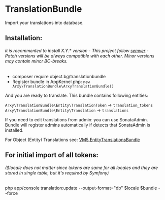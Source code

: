 # TranslationBundle

Import your translations into database.

## Installation: 
###### it is recommented to install X.Y.* version - This project follow <a target="_blank" href="https://semver.org/">semver</a> - Patch versions will be always compatible with each other. Minor versions may contain minor BC-breaks.
- composer require object.bg/translationbundle
- Register bundle in AppKernel.php: `new Arxy\TranslationBundle\ArxyTranslationBundle()`

And you are ready to translate. This bundle contains following entities:

`Arxy\TranslationBundle\Entity\TranslationToken` -> `translation_tokens`
`Arxy\TranslationBundle\Entity\Translation` -> `translations`

If you need to edit translations from admin: you can use SonataAdmin. Bundle will register admins automatically if detects that SonataAdmin is installed.

For Object (Entity) Translations see: <a href="https://github.com/vm5/EntityTranslationsBundle" target="_blank">VM5 EntityTranslationsBundle</a>

## For initial import of all tokens:
###### ($locale does not matter since tokens are same for all locales and they are stored in single table, but it's required by Symfony)

php app/console translation:update --output-format="db" $locale $bundle --force